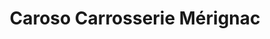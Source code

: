 ---
title: "Caroso Carrosserie Mérignac"
url: /merignac/caroso-carrosserie-merignac/
shop: Autowerkstatt
---